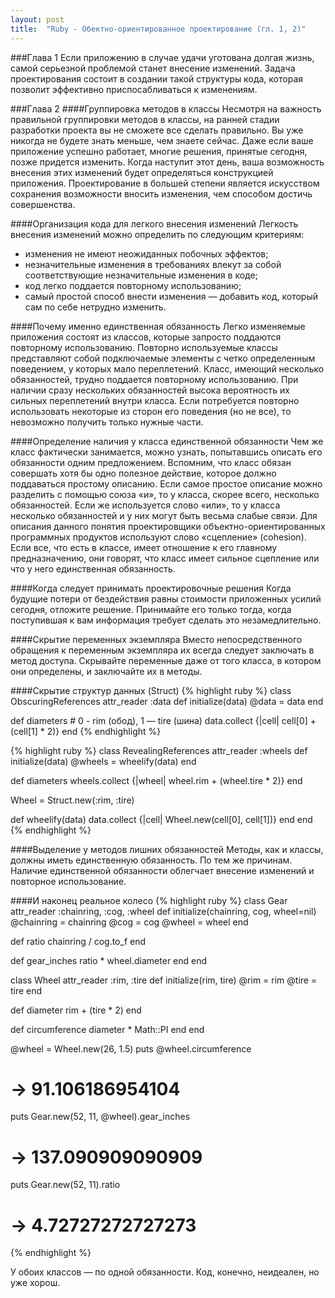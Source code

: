 ```yaml
---
layout: post
title:  "Ruby - Обектно-ориентированное проектирование (гл. 1, 2)"
---
```

###Глава 1
Если приложению в случае удачи уготована долгая жизнь, самой серьезной проблемой станет внесение изменений. Задача проектирования состоит в создании такой структуры кода, которая позволит эффективно приспосабливаться к изменениям.

###Глава 2
####Группировка методов в классы
Несмотря на важность правильной группировки методов в классы, на ранней стадии разработки проекта вы не сможете все сделать правильно. Вы уже никогда не будете знать меньше, чем знаете сейчас. Даже если ваше приложение успешно работает, многие решения, принятые сегодня, позже придется изменить. Когда наступит этот день, ваша возможность внесения этих изменений будет определяться конструкцией приложения.
Проектирование в большей степени является искусством сохранения возможности вносить изменения, чем способом достичь совершенства.

####Организация кода для легкого внесения изменений
Легкость внесения изменений можно определить по следующим критериям:
- изменения не имеют неожиданных побочных эффектов;
- незначительные изменения в требованиях влекут за собой соответствующие незначительные изменения в коде;
- код легко поддается повторному использованию;
- самый простой способ внести изменения — добавить код, который сам по себе нетрудно изменить.

####Почему именно единственная обязанность
Легко изменяемые приложения состоят из классов, которые запросто поддаются повторному использованию. Повторно используемые классы представляют собой подключаемые элементы с четко определенным поведением, у которых мало переплетений.
Класс, имеющий несколько обязанностей, трудно поддается повторному использованию. При наличии сразу нескольких обязанностей высока вероятность их сильных переплетений внутри класса. Если потребуется повторно использовать некоторые из сторон его поведения (но не все), то невозможно получить только нужные части.

####Определение наличия у класса единственной обязанности
Чем же класс фактически занимается, можно узнать, попытавшись описать его обязанности одним предложением. Вспомним, что класс обязан совершать хотя  бы одно полезное действие, которое должно поддаваться простому описанию. Если самое простое описание можно разделить с помощью союза «и», то у класса, скорее всего, несколько обязанностей. Если же используется слово «или», то у класса несколько обязанностей и у них могут быть весьма слабые связи.
Для описания данного понятия проектировщики объектно-ориентированных программных продуктов используют слово «сцепление» (cohesion). Если все, что есть в классе, имеет отношение к его главному предназначению, они говорят, что класс имеет сильное сцепление или что у него единственная обязанность.

####Когда следует принимать проектировочные решения
Когда будущие потери от бездействия равны стоимости приложенных усилий сегодня, отложите решение. Принимайте его только тогда, когда поступившая к вам информация требует сделать это незамедлительно.

####Скрытие переменных экземпляра
Вместо непосредственного обращения к переменным экземпляра их всегда следует заключать в метод доступа. Скрывайте переменные даже от того класса, в котором они определены, и заключайте их в методы.

####Скрытие структур данных (Struct)
{% highlight ruby %}
class ObscuringReferences
  attr_reader :data
  def initialize(data)
    @data = data
  end
  
  def diameters
    # 0 - rim (обод), 1  — tire (шина)
    data.collect {|cell|
    cell[0] + (cell[1] * 2)}
  end
{% endhighlight %}

{% highlight ruby %}
class RevealingReferences
  attr_reader :wheels
  def initialize(data)
    @wheels = wheelify(data)
  end

  def diameters
    wheels.collect {|wheel|
    wheel.rim + (wheel.tire * 2)}
  end

  Wheel = Struct.new(:rim, :tire)
  
  def wheelify(data)
    data.collect {|cell|
    Wheel.new(cell[0], cell[1])}
  end
end
{% endhighlight %}

####Выделение у методов лишних обязанностей
Методы, как и классы, должны иметь единственную обязанность. По тем же причинам. Наличие единственной обязанности облегчает внесение изменений и повторное использование.

####И наконец реальное колесо
{% highlight ruby %}
class Gear
  attr_reader :chainring, :cog, :wheel
  def initialize(chainring, cog, wheel=nil)
    @chainring = chainring
    @cog = cog
    @wheel = wheel
  end

  def ratio
    chainring / cog.to_f
  end

  def gear_inches
    ratio * wheel.diameter
  end
end

class Wheel
  attr_reader :rim, :tire
  def initialize(rim, tire)
    @rim = rim
    @tire = tire
  end

  def diameter
    rim + (tire * 2)
  end

  def circumference
    diameter * Math::PI
  end
end

@wheel = Wheel.new(26, 1.5)
puts @wheel.circumference
# -> 91.106186954104

puts Gear.new(52, 11, @wheel).gear_inches
# -> 137.090909090909

puts Gear.new(52, 11).ratio
# -> 4.72727272727273
{% endhighlight %}

У обоих классов — по одной обязанности. Код, конечно, неидеален, но уже хорош.
